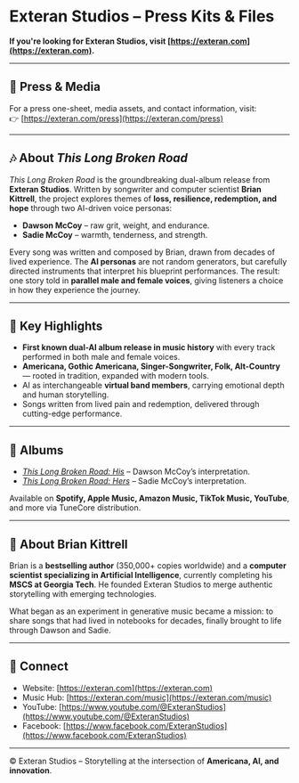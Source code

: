 # Exteran Studios – Press Kits & Files

**If you're looking for Exteran Studios, visit [https://exteran.com](https://exteran.com).**

---

## 📰 Press & Media
For a press one-sheet, media assets, and contact information, visit:  
👉 [https://exteran.com/press](https://exteran.com/press)

---

## 🎶 About *This Long Broken Road*
*This Long Broken Road* is the groundbreaking dual-album release from **Exteran Studios**. Written by songwriter and computer scientist **Brian Kittrell**, the project explores themes of **loss, resilience, redemption, and hope** through two AI-driven voice personas:

- **Dawson McCoy** – raw grit, weight, and endurance.
- **Sadie McCoy** – warmth, tenderness, and strength.

Every song was written and composed by Brian, drawn from decades of lived experience. The **AI personas** are not random generators, but carefully directed instruments that interpret his blueprint performances. The result: one story told in **parallel male and female voices**, giving listeners a choice in how they experience the journey.

---

## 🌟 Key Highlights
- **First known dual-AI album release in music history** with every track performed in both male and female voices.  
- **Americana, Gothic Americana, Singer-Songwriter, Folk, Alt-Country** — rooted in tradition, expanded with modern tools.  
- AI as interchangeable **virtual band members**, carrying emotional depth and human storytelling.  
- Songs written from lived pain and redemption, delivered through cutting-edge performance.  

---

## 📀 Albums
- [*This Long Broken Road: His*](https://exteran.com/music/albums/this-long-broken-road-his) – Dawson McCoy’s interpretation.  
- [*This Long Broken Road: Hers*](https://exteran.com/music/albums/this-long-broken-road-hers) – Sadie McCoy’s interpretation.  

Available on **Spotify, Apple Music, Amazon Music, TikTok Music, YouTube**, and more via TuneCore distribution.

---

## 👤 About Brian Kittrell
Brian is a **bestselling author** (350,000+ copies worldwide) and a **computer scientist specializing in Artificial Intelligence**, currently completing his **MSCS at Georgia Tech**. He founded Exteran Studios to merge authentic storytelling with emerging technologies.  

What began as an experiment in generative music became a mission: to share songs that had lived in notebooks for decades, finally brought to life through Dawson and Sadie.

---

## 🔗 Connect
- Website: [https://exteran.com](https://exteran.com)  
- Music Hub: [https://exteran.com/music](https://exteran.com/music)  
- YouTube: [https://www.youtube.com/@ExteranStudios](https://www.youtube.com/@ExteranStudios)  
- Facebook: [https://www.facebook.com/ExteranStudios](https://www.facebook.com/ExteranStudios)  

---

© Exteran Studios – Storytelling at the intersection of **Americana, AI, and innovation**.
